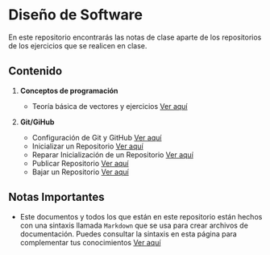 # Diseño de Software

En este repositorio encontrarás las notas de clase aparte de los repositorios de los ejercicios que se realicen en clase.

## Contenido
1. **Conceptos de programación**
    - Teoría básica de vectores y ejercicios [Ver aquí](./1-teoria-vectores.md)

2. **Git/GiHub**
    - Configuración de Git y GitHub [Ver aquí](./2-configuracion-git.md)
    - Inicializar un Repositorio [Ver aquí](./3-inicializar-repositorio.md)
    - Reparar Inicialización de un Repositorio [Ver aquí](./3-reparar-error-inicializacion.md)
    - Publicar Repositorio [Ver aquí](./3-publicar-repositorio.md)
    - Bajar un Repositorio [Ver aquí](./3-bajar-repositorio.md)

## Notas Importantes
- Este documentos y todos los que están en este repositorio están hechos con una sintaxis llamada `Markdown` que se usa para crear archivos de documentación. Puedes consultar la sintaxis en esta página para complementar tus conocimientos [Ver aquí](https://markdown.es/sintaxis-markdown/)